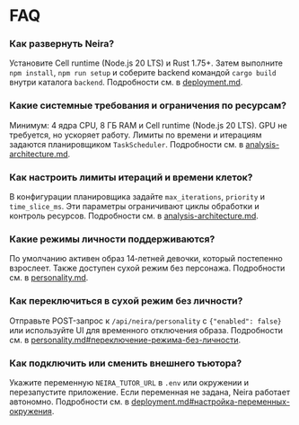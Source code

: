# FAQ

<!-- neira:meta
id: NEI-20250305-faq-cell-runtime
intent: docs
summary: Уточнены требования к окружению с упоминанием Cell runtime.
-->

### Как развернуть Neira?
Установите Cell runtime (Node.js 20 LTS) и Rust 1.75+. Затем выполните `npm install`, `npm run setup` и соберите backend командой `cargo build` внутри каталога `backend`. Подробности см. в [deployment.md](deployment.md).

### Какие системные требования и ограничения по ресурсам?
Минимум: 4 ядра CPU, 8 ГБ RAM и Cell runtime (Node.js 20 LTS). GPU не требуется, но ускоряет работу. Лимиты по времени и итерациям задаются планировщиком `TaskScheduler`. Подробности см. в [analysis-architecture.md](analysis-architecture.md).

### Как настроить лимиты итераций и времени клеток?
В конфигурации планировщика задайте `max_iterations`, `priority` и `time_slice_ms`. Эти параметры ограничивают циклы обработки и контроль ресурсов. Подробности см. в [analysis-architecture.md](analysis-architecture.md).

### Какие режимы личности поддерживаются?
По умолчанию активен образ 14‑летней девочки, который постепенно взрослеет. Также доступен сухой режим без персонажа. Подробности см. в [personality.md](personality.md).

### Как переключиться в сухой режим без личности?
Отправьте POST-запрос к `/api/neira/personality` с `{"enabled": false}` или используйте UI для временного отключения образа. Подробности см. в [personality.md#переключение-режима-без-личности](personality.md#переключение-режима-без-личности).

### Как подключить или сменить внешнего тьютора?
Укажите переменную `NEIRA_TUTOR_URL` в `.env` или окружении и перезапустите приложение. Если переменная не задана, Neira
работает автономно. Подробности см. в [deployment.md#настройка-переменных-окружения](deployment.md#настройка-переменных-окружения).

